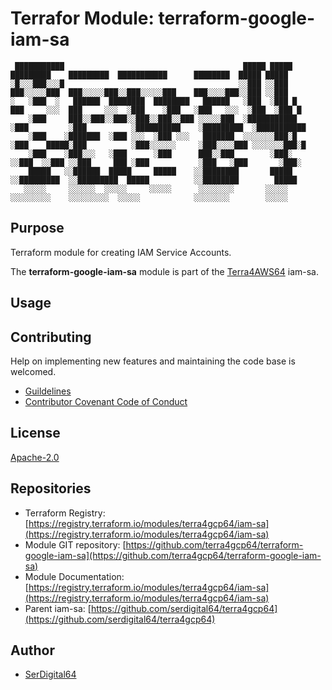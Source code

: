 # Terrafor Module: terraform-google-iam-sa

```text
 ███████████                                        █████ █████       █████████    █████████  ███████████      ████████  █████ █████
░█░░░███░░░█                                       ░░███ ░░███       ███░░░░░███  ███░░░░░███░░███░░░░░███    ███░░░░███░░███ ░░███
░   ░███  ░   ██████  ████████  ████████   ██████   ░███  ░███ █    ███     ░░░  ███     ░░░  ░███    ░███   ░███   ░░░  ░███  ░███ █
    ░███     ███░░███░░███░░███░░███░░███ ░░░░░███  ░███████████   ░███         ░███          ░██████████    ░█████████  ░███████████
    ░███    ░███████  ░███ ░░░  ░███ ░░░   ███████  ░░░░░░░███░█   ░███    █████░███          ░███░░░░░░     ░███░░░░███ ░░░░░░░███░█
    ░███    ░███░░░   ░███      ░███      ███░░███        ░███░    ░░███  ░░███ ░░███     ███ ░███           ░███   ░███       ░███░
    █████   ░░██████  █████     █████    ░░████████       █████     ░░█████████  ░░█████████  █████          ░░████████        █████
   ░░░░░     ░░░░░░  ░░░░░     ░░░░░      ░░░░░░░░       ░░░░░       ░░░░░░░░░    ░░░░░░░░░  ░░░░░            ░░░░░░░░        ░░░░░
```

## Purpose

Terraform module for creating IAM Service Accounts.

The **terraform-google-iam-sa** module is part of the [Terra4AWS64](https://github.com/serdigital64/terra4gcp64) iam-sa.

## Usage

## Contributing

Help on implementing new features and maintaining the code base is welcomed.

- [Guildelines](https://github.com/serdigital64/terra4gcp64/blob/develop/CONTRIBUTING.md)
- [Contributor Covenant Code of Conduct](https://github.com/serdigital64/terra4gcp64/blob/develop/CODE_OF_CONDUCT.md)

## License

[Apache-2.0](https://www.apache.org/licenses/LICENSE-2.0.txt)

## Repositories

- Terraform Registry: [https://registry.terraform.io/modules/terra4gcp64/iam-sa](https://registry.terraform.io/modules/terra4gcp64/iam-sa)
- Module GIT repository: [https://github.com/terra4gcp64/terraform-google-iam-sa](https://github.com/terra4gcp64/terraform-google-iam-sa)
- Module Documentation: [https://registry.terraform.io/modules/terra4gcp64/iam-sa](https://registry.terraform.io/modules/terra4gcp64/iam-sa)
- Parent iam-sa: [https://github.com/serdigital64/terra4gcp64](https://github.com/serdigital64/terra4gcp64)

## Author

- [SerDigital64](https://github.com/serdigital64)
